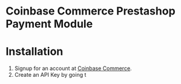 # Coinbase Commerce Prestashop Payment Module

# Installation
1. Signup for an account at [Coinbase Commerce](https://commerce.coinbase.com/).
2. Create an API Key by going t